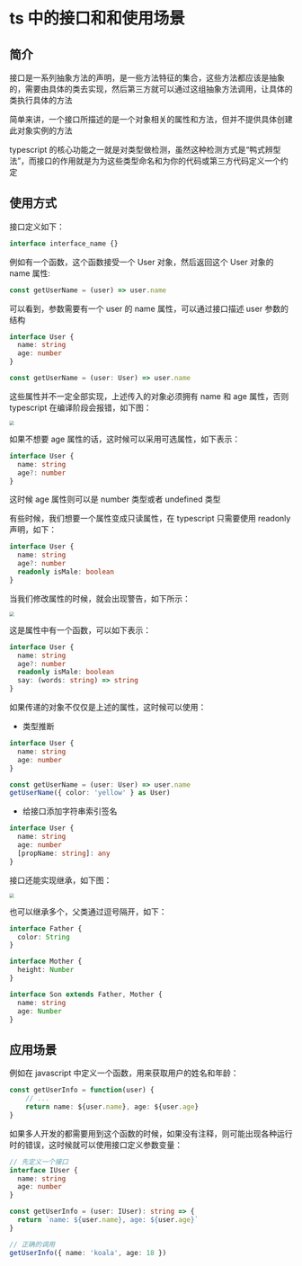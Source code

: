 # ts 中的接口和和使用场景 [](#ts中的接口和和使用场景)

## 简介 [](#简介)

接口是一系列抽象方法的声明，是一些方法特征的集合，这些方法都应该是抽象的，需要由具体的类去实现，然后第三方就可以通过这组抽象方法调用，让具体的类执行具体的方法

简单来讲，一个接口所描述的是一个对象相关的属性和方法，但并不提供具体创建此对象实例的方法

typescript 的核心功能之一就是对类型做检测，虽然这种检测方式是“鸭式辨型法”，而接口的作用就是为为这些类型命名和为你的代码或第三方代码定义一个约定

## 使用方式 [](#使用方式)

接口定义如下：

```ts
interface interface_name {}
```

例如有一个函数，这个函数接受一个 User 对象，然后返回这个 User 对象的 name 属性:

```ts
const getUserName = (user) => user.name
```

可以看到，参数需要有一个 user 的 name 属性，可以通过接口描述 user 参数的结构

```ts
interface User {
  name: string
  age: number
}

const getUserName = (user: User) => user.name
```

这些属性并不一定全部实现，上述传入的对象必须拥有 name 和 age 属性，否则 typescript 在编译阶段会报错，如下图：

<img src="/ts/log1.png" style="zoom:50%" />

如果不想要 age 属性的话，这时候可以采用可选属性，如下表示：

```ts
interface User {
  name: string
  age?: number
}
```

这时候 age 属性则可以是 number 类型或者 undefined 类型

有些时候，我们想要一个属性变成只读属性，在 typescript 只需要使用 readonly 声明，如下：

```ts
interface User {
  name: string
  age?: number
  readonly isMale: boolean
}
```

当我们修改属性的时候，就会出现警告，如下所示：

<img src="/ts/log2.png" style="zoom:50%" />

这是属性中有一个函数，可以如下表示：

```ts
interface User {
  name: string
  age?: number
  readonly isMale: boolean
  say: (words: string) => string
}
```

如果传递的对象不仅仅是上述的属性，这时候可以使用：

- 类型推断

```ts
interface User {
  name: string
  age: number
}

const getUserName = (user: User) => user.name
getUserName({ color: 'yellow' } as User)
```

- 给接口添加字符串索引签名

```ts
interface User {
  name: string
  age: number
  [propName: string]: any
}
```

接口还能实现继承，如下图：

<img src="/ts/log3.png" style="zoom:50%" />

也可以继承多个，父类通过逗号隔开，如下：

```ts
interface Father {
  color: String
}

interface Mother {
  height: Number
}

interface Son extends Father, Mother {
  name: string
  age: Number
}
```

## 应用场景 [](#应用场景)

例如在 javascript 中定义一个函数，用来获取用户的姓名和年龄：

```ts
const getUserInfo = function(user) {
    // ...
    return name: ${user.name}, age: ${user.age}
}
```

如果多人开发的都需要用到这个函数的时候，如果没有注释，则可能出现各种运行时的错误，这时候就可以使用接口定义参数变量：

```ts
// 先定义一个接口
interface IUser {
  name: string
  age: number
}

const getUserInfo = (user: IUser): string => {
  return `name: ${user.name}, age: ${user.age}`
}

// 正确的调用
getUserInfo({ name: 'koala', age: 18 })
```
